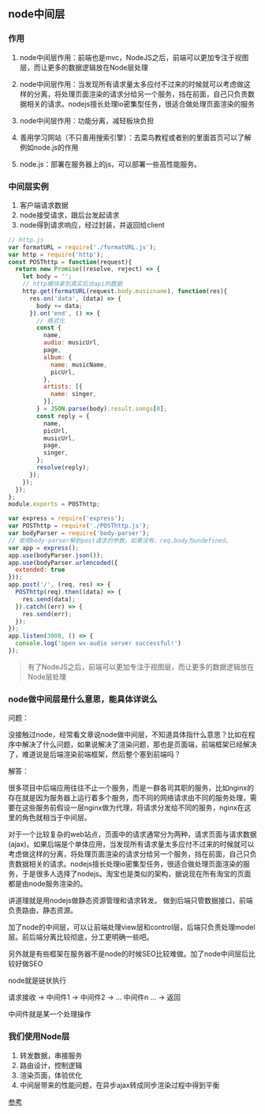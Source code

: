 ## node中间层
### 作用
1. node中间层作用：前端也是mvc，NodeJS之后，前端可以更加专注于视图层，而让更多的数据逻辑放在Node层处理 

2. node中间层作用：当发现所有请求量太多应付不过来的时候就可以考虑做这样的分离，将处理页面渲染的请求分给另一个服务，挡在前面，自己只负责数据相关的请求。nodejs擅长处理io密集型任务，很适合做处理页面渲染的服务

3. node中间层作用：功能分离，减轻板块负担 

4. 善用学习网站（不只善用搜索引擎）：去菜鸟教程或者别的里面首页可以了解例如node.js的作用

5. node.js：部署在服务器上的js，可以部署一些高性能服务。

### 中间层实例
1. 客户端请求数据
2. node接受请求，跟后台发起请求
3. node得到请求响应，经过封装，并返回给client

```js
// http.js
var formatURL = require('./formatURL.js');
var http = require('http');
const POSThttp = function(request){
  return new Promise((resolve, reject) => {
    let body = '';
    // http模块拿到真实后台api的数据
    http.get(formatURL(request.body.musicname), function(res){
      res.on('data', (data) => {
        body += data;
      }).on('end', () => {
        // 格式化
        const {
          name,
          audio: musicUrl,
          page,
          album: {
            name: musicName,
            picUrl,
          },
          artists: [{
            name: singer,
          }],
        } = JSON.parse(body).result.songs[0];
        const reply = {
          name,
          picUrl,
          musicUrl,
          page,
          singer,
        };
        resolve(reply);
      });
    });
  });
};
module.exports = POSThttp;
```
```js
var express = require('express');
var POSThttp = require('./POSThttp.js');
var bodyParser = require('body-parser');
// 使用body-parser解析post请求的参数，如果没有，req.body为undefined。
var app = express();
app.use(bodyParser.json());
app.use(bodyParser.urlencoded({
  extended: true
}));
app.post('/', (req, res) => {
  POSThttp(req).then((data) => {
    res.send(data);
  }).catch((err) => {
    res.send(err);
  });
});
app.listen(3000, () => {
  console.log('open wx-audio server successful!')
});
```

> 有了NodeJS之后，前端可以更加专注于视图层，而让更多的数据逻辑放在Node层处理

### node做中间层是什么意思，能具体详说么
问题：

没接触过node，经常看文章说node做中间层，不知道具体指什么意思？比如在程序中解决了什么问题，如果说解决了渲染问题，那也是页面端，前端框架已经解决了，难道说是后端渲染前端框架，然后整个塞到前端吗？

 

解答：

很多项目中后端应用往往不止一个服务，而是一群各司其职的服务，比如nginx的存在就是因为服务器上运行着多个服务，而不同的网络请求由不同的服务处理，需要在这些服务前假设一层nginx做为代理，将请求分发给不同的服务，nginx在这里的角色就相当于中间层。

对于一个比较复杂的web站点，页面中的请求通常分为两种，请求页面与请求数据(ajax)。如果后端是个单体应用，当发现所有请求量太多应付不过来的时候就可以考虑做这样的分离，将处理页面渲染的请求分给另一个服务，挡在前面，自己只负责数据相关的请求。nodejs擅长处理io密集型任务，很适合做处理页面渲染的服务，于是很多人选择了nodejs。淘宝也是类似的架构，据说现在所有淘宝的页面都是由node服务渲染的。

 

讲道理就是用nodejs做静态资源管理和请求转发。
做到后端只管数据接口，前端负责路由，静态资源。

 

加了node的中间层，可以让前端处理view层和control层，后端只负责处理model层。前后端分离比较彻底，分工更明确一些吧。

另外就是有些框架在服务器不是node的时候SEO比较难做。加了node中间层后比较好做SEO

 

node就是链状执行

请求接收 -> 中间件1 -> 中间件2 -> ... 中间件n ... -> 返回

中间件就是某一个处理操作

### 我们使用Node层
1. 转发数据，串接服务
2. 路由设计，控制逻辑
3. 渲染页面，体验优化
4. 中间层带来的性能问题，在异步ajax转成同步渲染过程中得到平衡

[参考](https://www.cnblogs.com/Renyi-Fan/p/9004177.html)